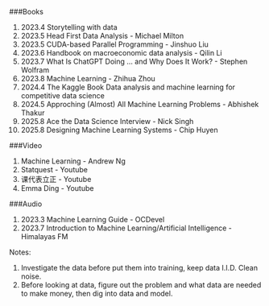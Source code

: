 ###Books
1. 2023.4 Storytelling with data
2. 2023.5 Head First Data Analysis - Michael Milton  
3. 2023.5 CUDA-based Parallel Programming - Jinshuo Liu  
4. 2023.6 Handbook on macroeconomic data analysis - Qilin Li  
5. 2023.7 What Is ChatGPT Doing … and Why Does It Work? - Stephen Wolfram  
6. 2023.8 Machine Learning - Zhihua Zhou
7. 2024.4 The Kaggle Book Data analysis and machine learning for competitive data science
8. 2024.5 Approching (Almost) All Machine Learning Problems - Abhishek Thakur 
9. 2025.8 Ace the Data Science Interview - Nick Singh
10. 2025.8 Designing Machine Learning Systems - Chip Huyen

###Video
1. Machine Learning - Andrew Ng  
2. Statquest - Youtube
3. 课代表立正 - Youtube
4. Emma Ding - Youtube   

###Audio
1. 2023.3 Machine Learning Guide - OCDevel  
2. 2023.7 Introduction to Machine Learning/Artificial Intelligence - Himalayas FM  


Notes:
1. Investigate the data before put them into training, keep data I.I.D. Clean noise.
2. Before looking at data, figure out the problem and what data are needed to make money, then dig into data and model.

